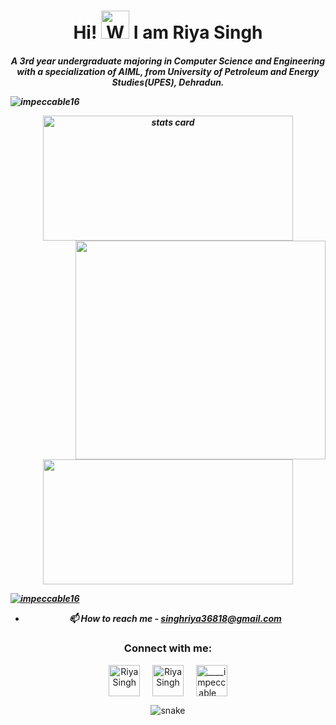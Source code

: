  <h1 align="center"> Hi! <img src="https://raw.githubusercontent.com/nixin72/nixin72/master/wave.gif" 
         alt="Waving hand animated gif"
         height="45"
         width="45" />  I am Riya Singh </h1>
<h5 align="center">

A 3rd year undergraduate majoring in Computer Science and Engineering with a specialization of AIML, from University of Petroleum and Energy Studies(UPES), Dehradun. 

<p align="left"> <img src="https://komarev.com/ghpvc/?username=impeccable16&label=Profile%20views&color=0e75b6&style=flat" alt="impeccable16" /> </p>
<a align= "center" href="https://github.com/impeccable16">
<img alt= "stats card" height="200px" width="400" src="https://github-readme-streak-stats.herokuapp.com/?user=impeccable16&theme=radical">
<img align="right" height="350" width="400" src="https://cdn.dribbble.com/users/2238041/screenshots/4763918/working.gif" /> </a>
</p>
<img height="200px" width="400" src="https://github-readme-stats.vercel.app/api?username=impeccable16&count_private=true&theme=radical&show_icons=true" />

<p align="left"> <a href="https://twitter.com/_impeccable16?t=MJuBvbfpTPjoVSMLxYI76w&s=08" target="blank"><img src="https://img.shields.io/twitter/follow/_impeccable16?logo=twitter&style=for-the-badge" alt="impeccable16" /></a> </p>

- 📫 How to reach me -  **singhriya36818@gmail.com**
<h3 align="center">Connect with me:</h3>
<p align="center">
<a href="https://twitter.com/_impeccable16?t=MJuBvbfpTPjoVSMLxYI76w&s=08" target="blank"><img align="center" src="https://img.icons8.com/cute-clipart/64/000000/twitter.png" alt="Riya Singh" height="50" width="50" /></a> &nbsp;&nbsp;&nbsp;
<a href="https://www.linkedin.com/in/riya-singh-651215219" target="blank"><img align="center" src="https://img.icons8.com/cute-clipart/64/000000/linkedin.png" alt="Riya Singh" height="50" width="50" /></a>&nbsp;&nbsp;&nbsp;&nbsp;
<a href="https://instagram.com/____impeccable____?igshid=YzgyMTM2MGM=" target="blank"><img align="center" src="https://img.icons8.com/cute-clipart/64/000000/instagram-new.png" alt="____impeccable____" height="50" width="50" /></a></br>

<p align="center">
  <img src="https://github.com/ishikkkkaaaa/ishikkkkaaaa/raw/output/github-contribution-grid-snake.svg" alt="snake"></center>
</p>

